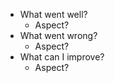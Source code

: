 - What went well?
    - Aspect?
- What went wrong?
    - Aspect?
- What can I improve?
    - Aspect?
